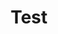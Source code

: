 ---
title: "Test"
pass_percentage: 70
questions:
    - id: "q1"
      text: "What is the cloud in the context of computing?"
      type: "single-answer"
      marks: 2
      options:
        - id: "a"
          text: "A visible mass of condensed water vapor floating in the atmosphere"
        - id: "b"
          text: "A collection of data centers accessible via the Internet"
          is_correct: true
        - id: "c"
          text: "A type of software used for creating documents"
        - id: "d"
          text: "A new programming language developed for data analysis"

    - id: "q2"
      text: "What does PaaS stand for in the field of cloud computing?"
      type: "single-answer"
      marks: 2
      options:
        - id: "a"
          text: "Platform as a Service"
          is_correct: true
        - id: "b"
          text: "Performance as a Service"
        - id: "c"
          text: "Product as a Service"
        - id: "d"
          text: "Process as a Service"


    - id: "q3"
      text: "Which of the following statements best describes what a private cloud is?"
      type: "single-answer"
      marks: 2
      options:
        - id: "a"
          text: "A cloud environment exclusively used by the general public"
        - id: "b"
          text: "A cloud service offered by third-party providers over the public Internet"
        - id: "c"
          text: "A shared cloud computing service where multiple organizations have access"
        - id: "d"
          text: "A cloud computing environment exclusively used by a single organization"
          is_correct: true

layout: "test"
type: "test"
---